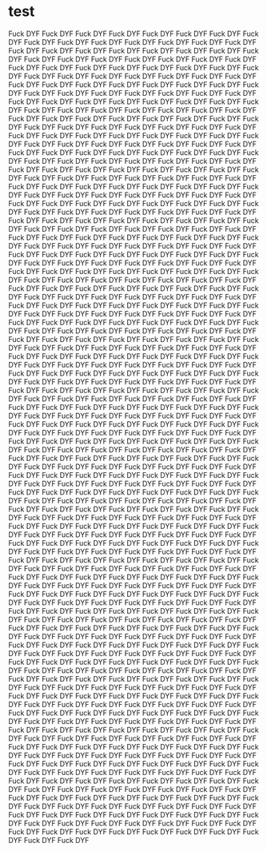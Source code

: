 # test
Fuck DYF
Fuck DYF
Fuck DYF
Fuck DYF
Fuck DYF
Fuck DYF
Fuck DYF
Fuck DYF
Fuck DYF
Fuck DYF
Fuck DYF
Fuck DYF
Fuck DYF
Fuck DYF
Fuck DYF
Fuck DYF
Fuck DYF
Fuck DYF
Fuck DYF
Fuck DYF
Fuck DYF
Fuck DYF
Fuck DYF
Fuck DYF
Fuck DYF
Fuck DYF
Fuck DYF
Fuck DYF
Fuck DYF
Fuck DYF
Fuck DYF
Fuck DYF
Fuck DYF
Fuck DYF
Fuck DYF
Fuck DYF
Fuck DYF
Fuck DYF
Fuck DYF
Fuck DYF
Fuck DYF
Fuck DYF
Fuck DYF
Fuck DYF
Fuck DYF
Fuck DYF
Fuck DYF
Fuck DYF
Fuck DYF
Fuck DYF
Fuck DYF
Fuck DYF
Fuck DYF
Fuck DYF
Fuck DYF
Fuck DYF
Fuck DYF
Fuck DYF
Fuck DYF
Fuck DYF
Fuck DYF
Fuck DYF
Fuck DYF
Fuck DYF
Fuck DYF
Fuck DYF
Fuck DYF
Fuck DYF
Fuck DYF
Fuck DYF
Fuck DYF
Fuck DYF
Fuck DYF
Fuck DYF
Fuck DYF
Fuck DYF
Fuck DYF
Fuck DYF
Fuck DYF
Fuck DYF
Fuck DYF
Fuck DYF
Fuck DYF
Fuck DYF
Fuck DYF
Fuck DYF
Fuck DYF
Fuck DYF
Fuck DYF
Fuck DYF
Fuck DYF
Fuck DYF
Fuck DYF
Fuck DYF
Fuck DYF
Fuck DYF
Fuck DYF
Fuck DYF
Fuck DYF
Fuck DYF
Fuck DYF
Fuck DYF
Fuck DYF
Fuck DYF
Fuck DYF
Fuck DYF
Fuck DYF
Fuck DYF
Fuck DYF
Fuck DYF
Fuck DYF
Fuck DYF
Fuck DYF
Fuck DYF
Fuck DYF
Fuck DYF
Fuck DYF
Fuck DYF
Fuck DYF
Fuck DYF
Fuck DYF
Fuck DYF
Fuck DYF
Fuck DYF
Fuck DYF
Fuck DYF
Fuck DYF
Fuck DYF
Fuck DYF
Fuck DYF
Fuck DYF
Fuck DYF
Fuck DYF
Fuck DYF
Fuck DYF
Fuck DYF
Fuck DYF
Fuck DYF
Fuck DYF
Fuck DYF
Fuck DYF
Fuck DYF
Fuck DYF
Fuck DYF
Fuck DYF
Fuck DYF
Fuck DYF
Fuck DYF
Fuck DYF
Fuck DYF
Fuck DYF
Fuck DYF
Fuck DYF
Fuck DYF
Fuck DYF
Fuck DYF
Fuck DYF
Fuck DYF
Fuck DYF
Fuck DYF
Fuck DYF
Fuck DYF
Fuck DYF
Fuck DYF
Fuck DYF
Fuck DYF
Fuck DYF
Fuck DYF
Fuck DYF
Fuck DYF
Fuck DYF
Fuck DYF
Fuck DYF
Fuck DYF
Fuck DYF
Fuck DYF
Fuck DYF
Fuck DYF
Fuck DYF
Fuck DYF
Fuck DYF
Fuck DYF
Fuck DYF
Fuck DYF
Fuck DYF
Fuck DYF
Fuck DYF
Fuck DYF
Fuck DYF
Fuck DYF
Fuck DYF
Fuck DYF
Fuck DYF
Fuck DYF
Fuck DYF
Fuck DYF
Fuck DYF
Fuck DYF
Fuck DYF
Fuck DYF
Fuck DYF
Fuck DYF
Fuck DYF
Fuck DYF
Fuck DYF
Fuck DYF
Fuck DYF
Fuck DYF
Fuck DYF
Fuck DYF
Fuck DYF
Fuck DYF
Fuck DYF
Fuck DYF
Fuck DYF
Fuck DYF
Fuck DYF
Fuck DYF
Fuck DYF
Fuck DYF
Fuck DYF
Fuck DYF
Fuck DYF
Fuck DYF
Fuck DYF
Fuck DYF
Fuck DYF
Fuck DYF
Fuck DYF
Fuck DYF
Fuck DYF
Fuck DYF
Fuck DYF
Fuck DYF
Fuck DYF
Fuck DYF
Fuck DYF
Fuck DYF
Fuck DYF
Fuck DYF
Fuck DYF
Fuck DYF
Fuck DYF
Fuck DYF
Fuck DYF
Fuck DYF
Fuck DYF
Fuck DYF
Fuck DYF
Fuck DYF
Fuck DYF
Fuck DYF
Fuck DYF
Fuck DYF
Fuck DYF
Fuck DYF
Fuck DYF
Fuck DYF
Fuck DYF
Fuck DYF
Fuck DYF
Fuck DYF
Fuck DYF
Fuck DYF
Fuck DYF
Fuck DYF
Fuck DYF
Fuck DYF
Fuck DYF
Fuck DYF
Fuck DYF
Fuck DYF
Fuck DYF
Fuck DYF
Fuck DYF
Fuck DYF
Fuck DYF
Fuck DYF
Fuck DYF
Fuck DYF
Fuck DYF
Fuck DYF
Fuck DYF
Fuck DYF
Fuck DYF
Fuck DYF
Fuck DYF
Fuck DYF
Fuck DYF
Fuck DYF
Fuck DYF
Fuck DYF
Fuck DYF
Fuck DYF
Fuck DYF
Fuck DYF
Fuck DYF
Fuck DYF
Fuck DYF
Fuck DYF
Fuck DYF
Fuck DYF
Fuck DYF
Fuck DYF
Fuck DYF
Fuck DYF
Fuck DYF
Fuck DYF
Fuck DYF
Fuck DYF
Fuck DYF
Fuck DYF
Fuck DYF
Fuck DYF
Fuck DYF
Fuck DYF
Fuck DYF
Fuck DYF
Fuck DYF
Fuck DYF
Fuck DYF
Fuck DYF
Fuck DYF
Fuck DYF
Fuck DYF
Fuck DYF
Fuck DYF
Fuck DYF
Fuck DYF
Fuck DYF
Fuck DYF
Fuck DYF
Fuck DYF
Fuck DYF
Fuck DYF
Fuck DYF
Fuck DYF
Fuck DYF
Fuck DYF
Fuck DYF
Fuck DYF
Fuck DYF
Fuck DYF
Fuck DYF
Fuck DYF
Fuck DYF
Fuck DYF
Fuck DYF
Fuck DYF
Fuck DYF
Fuck DYF
Fuck DYF
Fuck DYF
Fuck DYF
Fuck DYF
Fuck DYF
Fuck DYF
Fuck DYF
Fuck DYF
Fuck DYF
Fuck DYF
Fuck DYF
Fuck DYF
Fuck DYF
Fuck DYF
Fuck DYF
Fuck DYF
Fuck DYF
Fuck DYF
Fuck DYF
Fuck DYF
Fuck DYF
Fuck DYF
Fuck DYF
Fuck DYF
Fuck DYF
Fuck DYF
Fuck DYF
Fuck DYF
Fuck DYF
Fuck DYF
Fuck DYF
Fuck DYF
Fuck DYF
Fuck DYF
Fuck DYF
Fuck DYF
Fuck DYF
Fuck DYF
Fuck DYF
Fuck DYF
Fuck DYF
Fuck DYF
Fuck DYF
Fuck DYF
Fuck DYF
Fuck DYF
Fuck DYF
Fuck DYF
Fuck DYF
Fuck DYF
Fuck DYF
Fuck DYF
Fuck DYF
Fuck DYF
Fuck DYF
Fuck DYF
Fuck DYF
Fuck DYF
Fuck DYF
Fuck DYF
Fuck DYF
Fuck DYF
Fuck DYF
Fuck DYF
Fuck DYF
Fuck DYF
Fuck DYF
Fuck DYF
Fuck DYF
Fuck DYF
Fuck DYF
Fuck DYF
Fuck DYF
Fuck DYF
Fuck DYF
Fuck DYF
Fuck DYF
Fuck DYF
Fuck DYF
Fuck DYF
Fuck DYF
Fuck DYF
Fuck DYF
Fuck DYF
Fuck DYF
Fuck DYF
Fuck DYF
Fuck DYF
Fuck DYF
Fuck DYF
Fuck DYF
Fuck DYF
Fuck DYF
Fuck DYF
Fuck DYF
Fuck DYF
Fuck DYF
Fuck DYF
Fuck DYF
Fuck DYF
Fuck DYF
Fuck DYF
Fuck DYF
Fuck DYF
Fuck DYF
Fuck DYF
Fuck DYF
Fuck DYF
Fuck DYF
Fuck DYF
Fuck DYF
Fuck DYF
Fuck DYF
Fuck DYF
Fuck DYF
Fuck DYF
Fuck DYF
Fuck DYF
Fuck DYF
Fuck DYF
Fuck DYF
Fuck DYF
Fuck DYF
Fuck DYF
Fuck DYF
Fuck DYF
Fuck DYF
Fuck DYF
Fuck DYF
Fuck DYF
Fuck DYF
Fuck DYF
Fuck DYF
Fuck DYF
Fuck DYF
Fuck DYF
Fuck DYF
Fuck DYF
Fuck DYF
Fuck DYF
Fuck DYF
Fuck DYF
Fuck DYF
Fuck DYF
Fuck DYF
Fuck DYF
Fuck DYF
Fuck DYF
Fuck DYF
Fuck DYF
Fuck DYF
Fuck DYF
Fuck DYF
Fuck DYF
Fuck DYF
Fuck DYF
Fuck DYF
Fuck DYF
Fuck DYF
Fuck DYF
Fuck DYF
Fuck DYF
Fuck DYF
Fuck DYF
Fuck DYF
Fuck DYF
Fuck DYF
Fuck DYF
Fuck DYF
Fuck DYF
Fuck DYF
Fuck DYF
Fuck DYF
Fuck DYF
Fuck DYF
Fuck DYF
Fuck DYF
Fuck DYF
Fuck DYF
Fuck DYF
Fuck DYF
Fuck DYF
Fuck DYF
Fuck DYF
Fuck DYF
Fuck DYF
Fuck DYF
Fuck DYF
Fuck DYF
Fuck DYF
Fuck DYF
Fuck DYF
Fuck DYF
Fuck DYF
Fuck DYF
Fuck DYF
Fuck DYF
Fuck DYF
Fuck DYF
Fuck DYF
Fuck DYF
Fuck DYF
Fuck DYF
Fuck DYF
Fuck DYF
Fuck DYF
Fuck DYF
Fuck DYF
Fuck DYF
Fuck DYF
Fuck DYF
Fuck DYF
Fuck DYF
Fuck DYF
Fuck DYF
Fuck DYF
Fuck DYF
Fuck DYF
Fuck DYF
Fuck DYF
Fuck DYF
Fuck DYF
Fuck DYF
Fuck DYF
Fuck DYF
Fuck DYF
Fuck DYF
Fuck DYF
Fuck DYF
Fuck DYF
Fuck DYF
Fuck DYF
Fuck DYF
Fuck DYF
Fuck DYF
Fuck DYF
Fuck DYF
Fuck DYF
Fuck DYF
Fuck DYF
Fuck DYF
Fuck DYF
Fuck DYF
Fuck DYF
Fuck DYF
Fuck DYF
Fuck DYF
Fuck DYF
Fuck DYF
Fuck DYF
Fuck DYF
Fuck DYF
Fuck DYF
Fuck DYF
Fuck DYF
Fuck DYF
Fuck DYF
Fuck DYF
Fuck DYF
Fuck DYF
Fuck DYF
Fuck DYF
Fuck DYF
Fuck DYF
Fuck DYF
Fuck DYF
Fuck DYF
Fuck DYF
Fuck DYF
Fuck DYF
Fuck DYF
Fuck DYF
Fuck DYF
Fuck DYF
Fuck DYF
Fuck DYF
Fuck DYF
Fuck DYF
Fuck DYF
Fuck DYF
Fuck DYF
Fuck DYF
Fuck DYF
Fuck DYF
Fuck DYF
Fuck DYF
Fuck DYF
Fuck DYF
Fuck DYF
Fuck DYF
Fuck DYF
Fuck DYF
Fuck DYF
Fuck DYF
Fuck DYF
Fuck DYF
Fuck DYF
Fuck DYF
Fuck DYF
Fuck DYF
Fuck DYF
Fuck DYF
Fuck DYF
Fuck DYF
Fuck DYF
Fuck DYF
Fuck DYF
Fuck DYF
Fuck DYF
Fuck DYF
Fuck DYF
Fuck DYF
Fuck DYF
Fuck DYF
Fuck DYF
Fuck DYF
Fuck DYF
Fuck DYF
Fuck DYF
Fuck DYF
Fuck DYF
Fuck DYF
Fuck DYF
Fuck DYF
Fuck DYF
Fuck DYF
Fuck DYF
Fuck DYF
Fuck DYF
Fuck DYF
Fuck DYF
Fuck DYF
Fuck DYF
Fuck DYF
Fuck DYF
Fuck DYF
Fuck DYF
Fuck DYF
Fuck DYF
Fuck DYF
Fuck DYF
Fuck DYF
Fuck DYF
Fuck DYF
Fuck DYF
Fuck DYF
Fuck DYF
Fuck DYF
Fuck DYF
Fuck DYF
Fuck DYF
Fuck DYF
Fuck DYF
Fuck DYF
Fuck DYF
Fuck DYF
Fuck DYF
Fuck DYF
Fuck DYF
Fuck DYF
Fuck DYF
Fuck DYF
Fuck DYF
Fuck DYF

